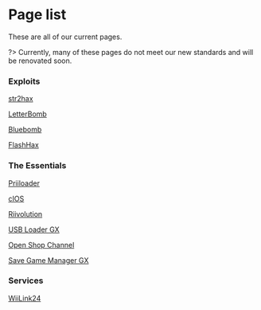 # Page list

These are all of our current pages.

?> Currently, many of these pages do not meet our new standards and will be renovated soon. 

### Exploits
[str2hax](/str2hax)

[LetterBomb](/letterbomb)

[Bluebomb](/bluebomb)

[FlashHax](/flashhax)

### The Essentials
[Priiloader](/priiloader)

[cIOS](/cIOS)

[Riivolution](/riivolution)

[USB Loader GX](/ULGX)

[Open Shop Channel](/osc)

[Save Game Manager GX](/sgmgx)

### Services
[WiiLink24](/wiilink)
